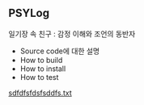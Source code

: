 ## PSYLog <br>
  일기장 속 친구 : 감정 이해와 조언의 동반자

- Source code에 대한 설명
- How to build
- How to install
- How to test


[sdfdfsfdsfsddfs.txt](https://github.com/user-attachments/files/15880057/sdfdfsfdsfsddfs.txt)
